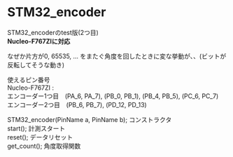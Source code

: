 # STM32_encoder  
STM32_encoderのtest版(2つ目)  
**Nucleo-F767ZIに対応**  

なぜか片方が0, 65535, ...  をまたぐ角度を回したときに変な挙動が、、(ビットが反転してそうな動き)  
  
使えるピン番号  
Nucleo-F767ZI :  
エンコーダー1つ目　(PA_6, PA_7), (PB_0, PB_1), (PB_4, PB_5), (PC_6, PC_7)   
エンコーダー2つ目　(PB_6, PB_7), (PD_12, PD_13)  

STM32_encoder(PinName a, PinName b);        コンストラクタ  
start();                                    計測スタート  
reset();                                    データリセット  
get_count();                                角度取得関数  
